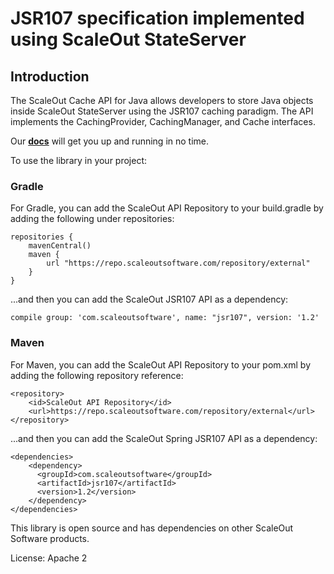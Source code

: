 # JSR107 specification implemented using ScaleOut StateServer

## Introduction

The ScaleOut Cache API for Java allows developers to store Java objects inside ScaleOut StateServer using the JSR107 caching paradigm. The API implements the CachingProvider, CachingManager, and Cache interfaces. 

Our **[docs](https://scaleoutsoftware.github.io/ScaleOutJSR107/)** will get you up and running in no time.

To use the library in your project:

### Gradle

For Gradle, you can add the ScaleOut API Repository to your build.gradle by adding the following under repositories: 

``` 
repositories {
    mavenCentral()
    maven {
        url "https://repo.scaleoutsoftware.com/repository/external"
    }
}
```

...and then you can add the ScaleOut JSR107 API as a dependency:

```
compile group: 'com.scaleoutsoftware', name: "jsr107", version: '1.2'
```

### Maven

For Maven, you can add the ScaleOut API Repository to your pom.xml by adding the following repository reference: 

```
<repository>
    <id>ScaleOut API Repository</id>
    <url>https://repo.scaleoutsoftware.com/repository/external</url>
</repository>
```

...and then you can add the ScaleOut Spring JSR107 API as a dependency:

```
<dependencies>
	<dependency>
	  <groupId>com.scaleoutsoftware</groupId>
	  <artifactId>jsr107</artifactId>
	  <version>1.2</version>
	</dependency>
</dependencies>
``` 

This library is open source and has dependencies on other ScaleOut Software products. 

License: Apache 2 